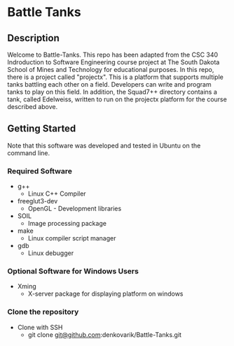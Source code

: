 # Battle Tanks

## Description
Welcome to Battle-Tanks. This repo has been adapted from the CSC 340 
Indroduction to Software Engineering course 
project at The South Dakota School of Mines and Technology for educational 
purposes. In this repo, there is a project called "projectx". This is a 
platform that supports multiple tanks battling each other on a field. 
Developers can write and program tanks to play on this field. In addition, 
the Squad7++ directory contains a tank, called Edelweiss, written to run on 
the projectx platform for the course described above. 


## Getting Started
Note that this software was developed and tested in Ubuntu on the command 
line.

### Required Software
* g++
   * Linux C++ Compiler 
* freeglut3-dev
   * OpenGL - Development libraries
* SOIL
   * Image processing package
* make
   * Linux compiler script manager
* gdb
   * Linux debugger

### Optional Software for Windows Users
* Xming
   * X-server package for displaying platform on windows
   
### Clone the repository
  * Clone with SSH
    * git clone git@github.com:denkovarik/Battle-Tanks.git
